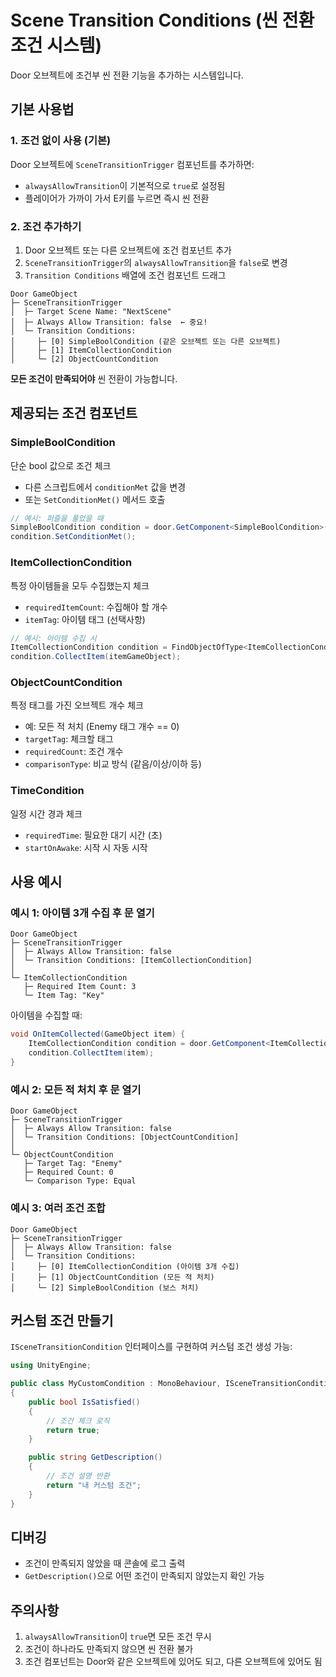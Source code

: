 # Scene Transition Conditions (씬 전환 조건 시스템)

Door 오브젝트에 조건부 씬 전환 기능을 추가하는 시스템입니다.

## 기본 사용법

### 1. 조건 없이 사용 (기본)

Door 오브젝트에 `SceneTransitionTrigger` 컴포넌트를 추가하면:
- `alwaysAllowTransition`이 기본적으로 `true`로 설정됨
- 플레이어가 가까이 가서 E키를 누르면 즉시 씬 전환

### 2. 조건 추가하기

1. Door 오브젝트 또는 다른 오브젝트에 조건 컴포넌트 추가
2. `SceneTransitionTrigger`의 `alwaysAllowTransition`을 `false`로 변경
3. `Transition Conditions` 배열에 조건 컴포넌트 드래그

```
Door GameObject
├─ SceneTransitionTrigger
│  ├─ Target Scene Name: "NextScene"
│  ├─ Always Allow Transition: false  ← 중요!
│  └─ Transition Conditions:
│     ├─ [0] SimpleBoolCondition (같은 오브젝트 또는 다른 오브젝트)
│     ├─ [1] ItemCollectionCondition
│     └─ [2] ObjectCountCondition
```

**모든 조건이 만족되어야** 씬 전환이 가능합니다.

## 제공되는 조건 컴포넌트

### SimpleBoolCondition
단순 bool 값으로 조건 체크
- 다른 스크립트에서 `conditionMet` 값을 변경
- 또는 `SetConditionMet()` 메서드 호출

```csharp
// 예시: 퍼즐을 풀었을 때
SimpleBoolCondition condition = door.GetComponent<SimpleBoolCondition>();
condition.SetConditionMet();
```

### ItemCollectionCondition
특정 아이템들을 모두 수집했는지 체크
- `requiredItemCount`: 수집해야 할 개수
- `itemTag`: 아이템 태그 (선택사항)

```csharp
// 예시: 아이템 수집 시
ItemCollectionCondition condition = FindObjectOfType<ItemCollectionCondition>();
condition.CollectItem(itemGameObject);
```

### ObjectCountCondition
특정 태그를 가진 오브젝트 개수 체크
- 예: 모든 적 처치 (Enemy 태그 개수 == 0)
- `targetTag`: 체크할 태그
- `requiredCount`: 조건 개수
- `comparisonType`: 비교 방식 (같음/이상/이하 등)

### TimeCondition
일정 시간 경과 체크
- `requiredTime`: 필요한 대기 시간 (초)
- `startOnAwake`: 시작 시 자동 시작

## 사용 예시

### 예시 1: 아이템 3개 수집 후 문 열기

```
Door GameObject
├─ SceneTransitionTrigger
│  ├─ Always Allow Transition: false
│  └─ Transition Conditions: [ItemCollectionCondition]
│
└─ ItemCollectionCondition
   ├─ Required Item Count: 3
   └─ Item Tag: "Key"
```

아이템을 수집할 때:
```csharp
void OnItemCollected(GameObject item) {
    ItemCollectionCondition condition = door.GetComponent<ItemCollectionCondition>();
    condition.CollectItem(item);
}
```

### 예시 2: 모든 적 처치 후 문 열기

```
Door GameObject
├─ SceneTransitionTrigger
│  ├─ Always Allow Transition: false
│  └─ Transition Conditions: [ObjectCountCondition]
│
└─ ObjectCountCondition
   ├─ Target Tag: "Enemy"
   ├─ Required Count: 0
   └─ Comparison Type: Equal
```

### 예시 3: 여러 조건 조합

```
Door GameObject
├─ SceneTransitionTrigger
│  ├─ Always Allow Transition: false
│  └─ Transition Conditions:
│     ├─ [0] ItemCollectionCondition (아이템 3개 수집)
│     ├─ [1] ObjectCountCondition (모든 적 처치)
│     └─ [2] SimpleBoolCondition (보스 처치)
```

## 커스텀 조건 만들기

`ISceneTransitionCondition` 인터페이스를 구현하여 커스텀 조건 생성 가능:

```csharp
using UnityEngine;

public class MyCustomCondition : MonoBehaviour, ISceneTransitionCondition
{
    public bool IsSatisfied()
    {
        // 조건 체크 로직
        return true;
    }

    public string GetDescription()
    {
        // 조건 설명 반환
        return "내 커스텀 조건";
    }
}
```

## 디버깅

- 조건이 만족되지 않았을 때 콘솔에 로그 출력
- `GetDescription()`으로 어떤 조건이 만족되지 않았는지 확인 가능

## 주의사항

1. `alwaysAllowTransition`이 `true`면 모든 조건 무시
2. 조건이 하나라도 만족되지 않으면 씬 전환 불가
3. 조건 컴포넌트는 Door와 같은 오브젝트에 있어도 되고, 다른 오브젝트에 있어도 됨
